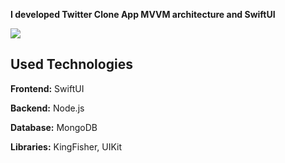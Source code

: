 **I developed Twitter Clone App MVVM architecture and SwiftUI**


<img src="https://github.com/user-attachments/assets/67bbe024-6e5e-4f7e-b5cc-a858c578525c" /> 


## Used Technologies

**Frontend:** SwiftUI

**Backend:** Node.js

**Database:** MongoDB

**Libraries:** KingFisher, UIKit
